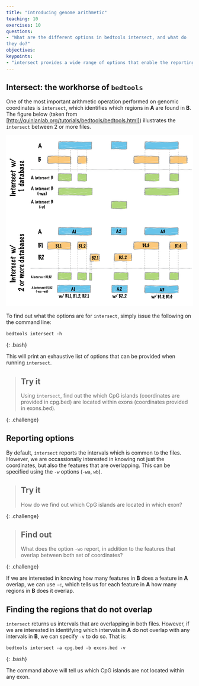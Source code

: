 ```yaml
---
title: "Introducing genome arithmetic"
teaching: 10
exercises: 10
questions:
- "What are the different options in bedtools intersect, and what do
they do?"
objectives:
keypoints:
- "intersect provides a wide range of options that enable the reporting of different results."
---
```



## Intersect: the workhorse of `bedtools`

One of the most important arithmetic operation performed on genomic
coordinates is `intersect`, which identifies which regions in **A**
are found in **B**. The figure below (taken from
[http://quinlanlab.org/tutorials/bedtools/bedtools.html]) illustrates
the `intersect` between 2 or more files. 

![Intersection of 2 or more regions](../fig/intersect.png)

To find out what the options are for `intersect`, simply issue the
following on the command line: 

~~~
bedtools intersect -h 
~~~
{: .bash}

This will print an exhaustive list of options that can be provided
when running `intersect`. 

> ## Try it
>
> Using `intersect`, find out the which CpG islands (coordinates are
> provided in cpg.bed) are located within exons (coordinates provided
> in exons.bed).
>
>
{: .challenge}

## Reporting options
By default, `intersect` reports the intervals which is common to the
files. However, we are occassionally interested in knowing not just
the coordinates, but also the features that are overlapping. This can
be specified using the `-w` options (`-wa`, `wb`). 

> ## Try it
> 
> How do we find out which CpG islands are located in which exon? 
> 
{: .challenge}

> ## Find out
>
> What does the option `-wo` report, in addition to the features that
> overlap between both set of coordinates?
>
{: .challenge}

If we are interested in knowing how many features in **B** does a
feature in **A** overlap, we can use `-c`, which tells us for each
feature in **A** how many regions in **B** does it overlap. 

## Finding the regions that do not overlap
`intersect` returns us intervals that are overlapping in both
files. However, if we are interested in identifying which intervals in
**A** do not overlap with any intervals in  **B**, we can specify `-v`
to do so. That is:

~~~
bedtools intersect -a cpg.bed -b exons.bed -v
~~~
{: .bash}

The command above will tell us which CpG islands are not located
within any exon. 

